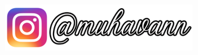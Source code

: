 <p align="center">
    <a href="https://instagram.com/muhavann">
      <img src="assets/img/instagram.png">
    </a>
</p>
